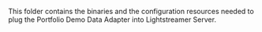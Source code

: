This folder contains the binaries and the configuration resources needed to plug the Portfolio Demo Data Adapter into Lightstreamer Server.